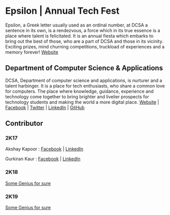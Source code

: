 # Epsilon | Annual Tech Fest

Epsilon, a Greek letter usually used as an ordinal number, at DCSA a sentence in its own, is a rendezvous, a force which in its true essence is a place where talent is felicitated. It is an annual fiesta which embarks to bring out the best of those, who are a part of DCSA and those in its vicinity. Exciting prizes, mind churning competitions, truckload of experiences and a memory forever!
[Website](https://epsilon.puchd.ac.in)

## Department of Computer Science & Applications

DCSA, Department of computer science and applications, is nurturer and a talent harbinger. It is a place for tech enthusiasts, who share a common love for computers. The place where knowledge, guidance, experience and technology come together to bring brighter and livelier prospects for technology students and making the world a more digital place.
[Website](https://dcsa.puchd.ac.in) | [Facebook](https://www.facebook.com/official.dcsa) | [Twitter](https://twitter.com/OfficialDCSA) | [LinkedIn](https://www.linkedin.com/school/13305516) | [GitHub](https://github.com/DCSA-PU)

## Contributor

### 2K17
Akshay Kapoor : [Facebook](https://www.facebook.com/mailme.akshaykapoor) | [LinkedIn](https://www.linkedin.com/in/the-ak)

Gurkiran Kaur : [Facebook](https://www.facebook.com/profile.php?id=1851910042) | [LinkedIn](https://www.linkedin.com/in/gurkiran)

### 2K18
[Some Genius for sure](https://http://motherfuckingwebsite.com/)

### 2K19
[Some Genius for sure](https://http://motherfuckingwebsite.com/)
